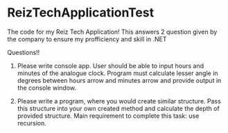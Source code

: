 # ReizTechApplicationTest
The code for my Reiz Tech Application! This answers 2 question given by the company to ensure my profficiency and skill in .NET

Questions!! 

1. Please write console app. User should be able to input hours and minutes of the analogue clock.
Program must calculate lesser angle in degrees between hours arrow and minutes arrow and provide
output in the console window.

2. Please write a program, where you would create similar structure. Pass this structure into your own
created method and calculate the depth of provided structure. Main requirement to complete this task: use
recursion.

